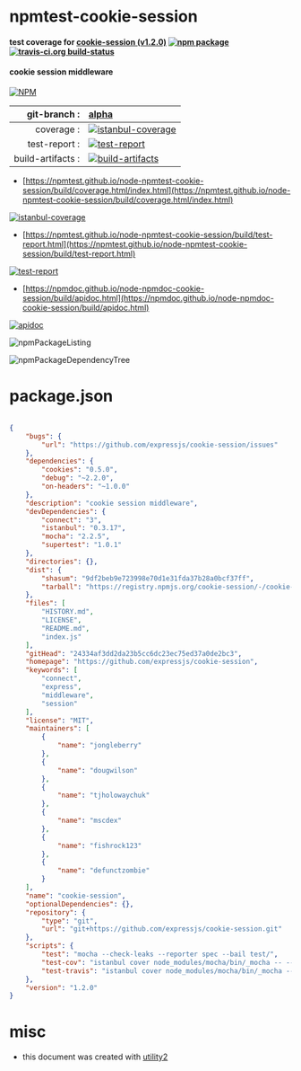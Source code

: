 # npmtest-cookie-session

#### test coverage for  [cookie-session (v1.2.0)](https://github.com/expressjs/cookie-session)  [![npm package](https://img.shields.io/npm/v/npmtest-cookie-session.svg?style=flat-square)](https://www.npmjs.org/package/npmtest-cookie-session) [![travis-ci.org build-status](https://api.travis-ci.org/npmtest/node-npmtest-cookie-session.svg)](https://travis-ci.org/npmtest/node-npmtest-cookie-session)

#### cookie session middleware

[![NPM](https://nodei.co/npm/cookie-session.png?downloads=true&downloadRank=true&stars=true)](https://www.npmjs.com/package/cookie-session)

| git-branch : | [alpha](https://github.com/npmtest/node-npmtest-cookie-session/tree/alpha)|
|--:|:--|
| coverage : | [![istanbul-coverage](https://npmtest.github.io/node-npmtest-cookie-session/build/coverage.badge.svg)](https://npmtest.github.io/node-npmtest-cookie-session/build/coverage.html/index.html)|
| test-report : | [![test-report](https://npmtest.github.io/node-npmtest-cookie-session/build/test-report.badge.svg)](https://npmtest.github.io/node-npmtest-cookie-session/build/test-report.html)|
| build-artifacts : | [![build-artifacts](https://npmtest.github.io/node-npmtest-cookie-session/glyphicons_144_folder_open.png)](https://github.com/npmtest/node-npmtest-cookie-session/tree/gh-pages/build)|

- [https://npmtest.github.io/node-npmtest-cookie-session/build/coverage.html/index.html](https://npmtest.github.io/node-npmtest-cookie-session/build/coverage.html/index.html)

[![istanbul-coverage](https://npmtest.github.io/node-npmtest-cookie-session/build/screenCapture.buildCi.browser.%252Ftmp%252Fbuild%252Fcoverage.lib.html.png)](https://npmtest.github.io/node-npmtest-cookie-session/build/coverage.html/index.html)

- [https://npmtest.github.io/node-npmtest-cookie-session/build/test-report.html](https://npmtest.github.io/node-npmtest-cookie-session/build/test-report.html)

[![test-report](https://npmtest.github.io/node-npmtest-cookie-session/build/screenCapture.buildCi.browser.%252Ftmp%252Fbuild%252Ftest-report.html.png)](https://npmtest.github.io/node-npmtest-cookie-session/build/test-report.html)

- [https://npmdoc.github.io/node-npmdoc-cookie-session/build/apidoc.html](https://npmdoc.github.io/node-npmdoc-cookie-session/build/apidoc.html)

[![apidoc](https://npmdoc.github.io/node-npmdoc-cookie-session/build/screenCapture.buildCi.browser.%252Ftmp%252Fbuild%252Fapidoc.html.png)](https://npmdoc.github.io/node-npmdoc-cookie-session/build/apidoc.html)

![npmPackageListing](https://npmtest.github.io/node-npmtest-cookie-session/build/screenCapture.npmPackageListing.svg)

![npmPackageDependencyTree](https://npmtest.github.io/node-npmtest-cookie-session/build/screenCapture.npmPackageDependencyTree.svg)



# package.json

```json

{
    "bugs": {
        "url": "https://github.com/expressjs/cookie-session/issues"
    },
    "dependencies": {
        "cookies": "0.5.0",
        "debug": "~2.2.0",
        "on-headers": "~1.0.0"
    },
    "description": "cookie session middleware",
    "devDependencies": {
        "connect": "3",
        "istanbul": "0.3.17",
        "mocha": "2.2.5",
        "supertest": "1.0.1"
    },
    "directories": {},
    "dist": {
        "shasum": "9df2beb9e723998e70d1e31fda37b28a0bcf37ff",
        "tarball": "https://registry.npmjs.org/cookie-session/-/cookie-session-1.2.0.tgz"
    },
    "files": [
        "HISTORY.md",
        "LICENSE",
        "README.md",
        "index.js"
    ],
    "gitHead": "24334af3dd2da23b5cc6dc23ec75ed37a0de2bc3",
    "homepage": "https://github.com/expressjs/cookie-session",
    "keywords": [
        "connect",
        "express",
        "middleware",
        "session"
    ],
    "license": "MIT",
    "maintainers": [
        {
            "name": "jongleberry"
        },
        {
            "name": "dougwilson"
        },
        {
            "name": "tjholowaychuk"
        },
        {
            "name": "mscdex"
        },
        {
            "name": "fishrock123"
        },
        {
            "name": "defunctzombie"
        }
    ],
    "name": "cookie-session",
    "optionalDependencies": {},
    "repository": {
        "type": "git",
        "url": "git+https://github.com/expressjs/cookie-session.git"
    },
    "scripts": {
        "test": "mocha --check-leaks --reporter spec --bail test/",
        "test-cov": "istanbul cover node_modules/mocha/bin/_mocha -- --check-leaks --reporter dot test/",
        "test-travis": "istanbul cover node_modules/mocha/bin/_mocha --report lcovonly -- --check-leaks --reporter spec test/"
    },
    "version": "1.2.0"
}
```



# misc
- this document was created with [utility2](https://github.com/kaizhu256/node-utility2)
